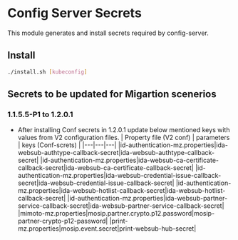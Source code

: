 # Config Server Secrets

This module generates and install secrets required by config-server.

## Install
```sh
./install.sh [kubeconfig]
```
## Secrets to be updated for Migartion scenerios
### 1.1.5.5-P1 to 1.2.0.1
* After installing Conf secrets in 1.2.0.1 update below mentioned keys with values from V2 configuration files.
| Property file (V2 conf) | parameters | keys (Conf-screts) |
|---|---|---|
|id-authentication-mz.properties|ida-websub-authtype-callback-secret|ida-websub-authtype-callback-secret|
|id-authentication-mz.properties|ida-websub-ca-certificate-callback-secret|ida-websub-ca-certificate-callback-secret|
|id-authentication-mz.properties|ida-websub-credential-issue-callback-secret|ida-websub-credential-issue-callback-secret|
|id-authentication-mz.properties|ida-websub-hotlist-callback-secret|ida-websub-hotlist-callback-secret|
|id-authentication-mz.properties|ida-websub-partner-service-callback-secret|ida-websub-partner-service-callback-secret|
|mimoto-mz.properties|mosip.partner.crypto.p12.password|mosip-partner-crypto-p12-password|
|print-mz.properties|mosip.event.secret|print-websub-hub-secret|
